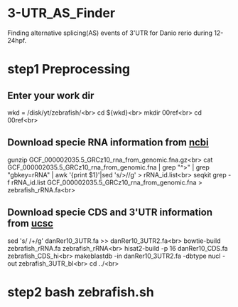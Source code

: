 # 3-UTR_AS_Finder
Finding alternative splicing(AS) events of 3'UTR for Danio rerio during 12-24hpf.
# step1 Preprocessing
## Enter your work dir
wkd = /disk/yt/zebrafish/\<br>
cd ${wkd}\<br>
mkdir 00ref\<br>
cd 00ref\<br>
## Download specie RNA information from [ncbi](web:https://ftp.ncbi.nlm.nih.gov/genomes/all/GCF/000/002/035/GCF_000002035.5_GRCz10/)
gunzip GCF_000002035.5_GRCz10_rna_from_genomic.fna.gz\<br>
cat GCF_000002035.5_GRCz10_rna_from_genomic.fna | grep "^>" | grep "gbkey=rRNA" | awk '{print $1}'|sed 's/>//g' > rRNA_id.list\<br>
seqkit grep -f rRNA_id.list GCF_000002035.5_GRCz10_rna_from_genomic.fna > zebrafish_rRNA.fa\<br>
## Download specie CDS and 3'UTR information from [ucsc](web:http://genome.ucsc.edu/cgi-bin/hgTables)
sed 's/ /+/g' danRer10_3UTR.fa >> danRer10_3UTR2.fa\<br>
bowtie-build zebrafish_rRNA.fa zebrafish_rRNA\<br>
hisat2-build -p 16 danRer10_CDS.fa zebrafish_CDS_hi\<br>
makeblastdb -in danRer10_3UTR2.fa -dbtype nucl -out zebrafish_3UTR_bl\<br>
cd ../\<br>
# step2 bash zebrafish.sh
